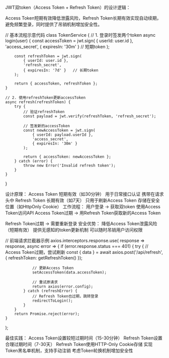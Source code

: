 JWT双token（Access Token + Refresh Token）的设计逻辑：

Access Token短期有效降低泄露风险，Refresh Token长期有效实现自动续期，避免频繁登录，同时提供了吊销机制增加安全性。

// 基本流程示意代码
class TokenService {
    // 1. 登录时签发两个token
    async login(user) {
        const accessToken = jwt.sign(
            { userId: user.id },
            'access_secret',
            { expiresIn: '30m' }  // 短期token
        );
        
        const refreshToken = jwt.sign(
            { userId: user.id },
            'refresh_secret',
            { expiresIn: '7d' }   // 长期token
        );

        return { accessToken, refreshToken };
    }

    // 2. 使用refreshToken更新accessToken
    async refresh(refreshToken) {
        try {
            // 验证refreshToken
            const payload = jwt.verify(refreshToken, 'refresh_secret');
            
            // 签发新的accessToken
            const newAccessToken = jwt.sign(
                { userId: payload.userId },
                'access_secret',
                { expiresIn: '30m' }
            );

            return { accessToken: newAccessToken };
        } catch (error) {
            throw new Error('Invalid refresh token');
        }
    }
}

设计原理：
Access Token
短期有效（如30分钟）
用于日常接口认证
携带在请求头中
Refresh Token
长期有效（如7天）
只用于刷新Access Token
存储在安全位置（如HttpOnly Cookie）
工作流程：
用户登录 → 获取双token
使用Access Token访问API
Access Token过期 → 用Refresh Token获取新的Access Token

Refresh Token过期 → 需要重新登录
安全优势：
降低Access Token泄露风险（短期有效）
提供无感知的token更新机制
可以随时吊销用户访问权限

// 前端请求拦截器示例
axios.interceptors.response.use(
    response => response,
    async error => {
        if (error.response.status === 401) {
            try {
                // Access Token过期，尝试刷新
                const { data } = await axios.post('/api/refresh', {
                    refreshToken: getRefreshToken()
                });
                
                // 更新Access Token
                setAccessToken(data.accessToken);
                
                // 重试原请求
                return axios(error.config);
            } catch (refreshError) {
                // Refresh Token也过期，跳转登录
                redirectToLogin();
            }
        }
        return Promise.reject(error);
    }
);


最佳实践：
Access Token设置较短过期时间（15-30分钟）
Refresh Token设置合理过期时间（7-30天）
Refresh Token使用HTTP-Only Cookie存储
实现Token黑名单机制，支持手动注销
考虑Token轮换机制增加安全性